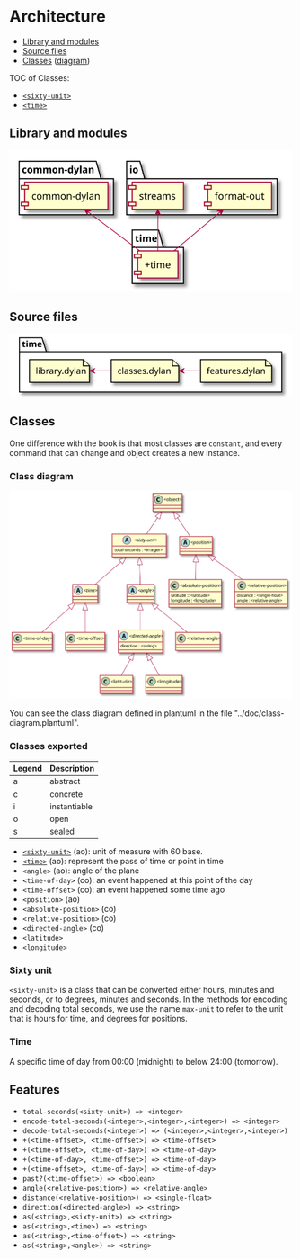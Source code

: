 # Architecture

- [Library and modules](#library-and-modules)
- [Source files](#source-files)
- [Classes](#classes) ([diagram](#class-diagram)) 

TOC of Classes:

- [`<sixty-unit>`](#sixty-unit)
- [`<time>`](#time)

## Library and modules

![Library diagram](./library.svg)

## Source files

![Deployment diagram](./deployment.svg)

## Classes

One difference with the book is that most classes are `constant`, and
every command that can change and object creates a new instance.

### Class diagram

![Class diagram](./class-diagram.svg)

You can see the class diagram defined in plantuml in the file
"../doc/class-diagram.plantuml".

### Classes exported

| Legend | Description  |
| :--    | :--          |
| a      | abstract     |
| c      | concrete     |
| i      | instantiable |
| o      | open         |
| s      | sealed       |

- [`<sixty-unit>`](#sixty-unit) (ao): unit of measure with 60 base.                           
- [`<time>`](#time) (ao): represent the pass of time or point in time             
- `<angle>` (ao): angle of the plane                                      
- `<time-of-day>` (co): an event happened at this point of the day              
- `<time-offset>` (co): an event happened some time ago
- `<position>` (ao)
- `<absolute-position>` (co)
- `<relative-position>` (co)
- `<directed-angle>` (co)
- `<latitude>`
- `<longitude>`

### Sixty unit

`<sixty-unit>` is a class that can be converted either hours, minutes
and seconds, or to degrees, minutes and seconds. In the methods for
encoding and decoding total seconds, we use the name `max-unit` to
refer to the unit that is hours for time, and degrees for positions.

### Time

A specific time of day from 00:00 (midnight) to below 24:00
(tomorrow).

## Features

- `total-seconds(<sixty-unit>) => <integer>`
- `encode-total-seconds(<integer>,<integer>,<integer>) => <integer>`
- `decode-total-seconds(<integer>) => (<integer>,<integer>,<integer>)`
- `+(<time-offset>, <time-offset>) => <time-offset>`
- `+(<time-offset>, <time-of-day>) => <time-of-day>`
- `+(<time-of-day>, <time-offset>) => <time-of-day>`
- `+(<time-offset>, <time-of-day>) => <time-of-day>`
- `past?(<time-offset>) => <boolean>`
- `angle(<relative-position>) => <relative-angle>`
- `distance(<relative-position>) => <single-float>`
- `direction(<directed-angle>) => <string>`
- `as(<string>,<sixty-unit>) => <string>`
- `as(<string>,<time>) => <string>`
- `as(<string>,<time-offset>) => <string>`
- `as(<string>,<angle>) => <string>`